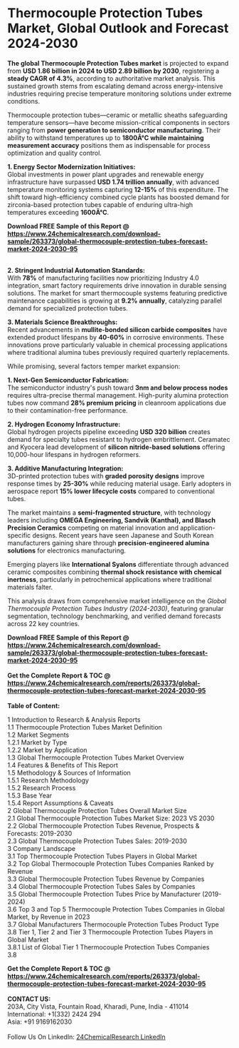 <h1>Thermocouple Protection Tubes Market, Global Outlook and Forecast 2024-2030</h1><p><strong>The global Thermocouple Protection Tubes market</strong> is projected to expand from <strong>USD 1.86 billion in 2024 to USD 2.89 billion by 2030</strong>, registering a <strong>steady CAGR of 4.3%</strong>, according to authoritative market analysis. This sustained growth stems from escalating demand across energy-intensive industries requiring precise temperature monitoring solutions under extreme conditions.</p><p>Thermocouple protection tubes—ceramic or metallic sheaths safeguarding temperature sensors—have become mission-critical components in sectors ranging from <strong>power generation to semiconductor manufacturing</strong>. Their ability to withstand temperatures up to <strong>1800Â°C while maintaining measurement accuracy</strong> positions them as indispensable for process optimization and quality control.</p><p><strong>1. Energy Sector Modernization Initiatives:</strong><br>
Global investments in power plant upgrades and renewable energy infrastructure have surpassed <strong>USD 1.74 trillion annually</strong>, with advanced temperature monitoring systems capturing <strong>12-15%</strong> of this expenditure. The shift toward high-efficiency combined cycle plants has boosted demand for zirconia-based protection tubes capable of enduring ultra-high temperatures exceeding <strong>1600Â°C</strong>.</p><div><b>Download FREE Sample of this Report @ 
            <a href="https://www.24chemicalresearch.com/download-sample/263373/global-thermocouple-protection-tubes-forecast-market-2024-2030-95">
            https://www.24chemicalresearch.com/download-sample/263373/global-thermocouple-protection-tubes-forecast-market-2024-2030-95</a></b></div><br><p><strong>2. Stringent Industrial Automation Standards:</strong><br>
With <strong>78%</strong> of manufacturing facilities now prioritizing Industry 4.0 integration, smart factory requirements drive innovation in durable sensing solutions. The market for smart thermocouple systems featuring predictive maintenance capabilities is growing at <strong>9.2% annually</strong>, catalyzing parallel demand for specialized protection tubes.</p><p><strong>3. Materials Science Breakthroughs:</strong><br>
Recent advancements in <strong>mullite-bonded silicon carbide composites</strong> have extended product lifespans by <strong>40-60%</strong> in corrosive environments. These innovations prove particularly valuable in chemical processing applications where traditional alumina tubes previously required quarterly replacements.</p><p>While promising, several factors temper market expansion:</p><p><strong>1. Next-Gen Semiconductor Fabrication:</strong><br>
The semiconductor industry's push toward <strong>3nm and below process nodes</strong> requires ultra-precise thermal management. High-purity alumina protection tubes now command <strong>28% premium pricing</strong> in cleanroom applications due to their contamination-free performance.</p><p><strong>2. Hydrogen Economy Infrastructure:</strong><br>
Global hydrogen projects pipeline exceeding <strong>USD 320 billion</strong> creates demand for specialty tubes resistant to hydrogen embrittlement. Ceramatec and Kyocera lead development of <strong>silicon nitride-based solutions</strong> offering 10,000-hour lifespans in hydrogen reformers.</p><p><strong>3. Additive Manufacturing Integration:</strong><br>
3D-printed protection tubes with <strong>graded porosity designs</strong> improve response times by <strong>25-30%</strong> while reducing material usage. Early adopters in aerospace report <strong>15% lower lifecycle costs</strong> compared to conventional tubes.</p><p>The market maintains a <strong>semi-fragmented structure</strong>, with technology leaders including <strong>OMEGA Engineering, Sandvik (Kanthal), and Blasch Precision Ceramics</strong> competing on material innovation and application-specific designs. Recent years have seen Japanese and South Korean manufacturers gaining share through <strong>precision-engineered alumina solutions</strong> for electronics manufacturing.</p><p>Emerging players like <strong>International Syalons</strong> differentiate through advanced ceramic composites combining <strong>thermal shock resistance with chemical inertness</strong>, particularly in petrochemical applications where traditional materials falter.</p><p>This analysis draws from comprehensive market intelligence on the <em>Global Thermocouple Protection Tubes Industry (2024-2030)</em>, featuring granular segmentation, technology benchmarking, and verified demand forecasts across 22 key countries.</p><div><b>Download FREE Sample of this Report @ 
            <a href="https://www.24chemicalresearch.com/download-sample/263373/global-thermocouple-protection-tubes-forecast-market-2024-2030-95">
            https://www.24chemicalresearch.com/download-sample/263373/global-thermocouple-protection-tubes-forecast-market-2024-2030-95</a></b></div><br><div><b>Get the Complete Report & TOC @ 
            <a href="https://www.24chemicalresearch.com/reports/263373/global-thermocouple-protection-tubes-forecast-market-2024-2030-95">
            https://www.24chemicalresearch.com/reports/263373/global-thermocouple-protection-tubes-forecast-market-2024-2030-95</a></b></div><br>
            <b>Table of Content:</b><p>1 Introduction to Research & Analysis Reports<br />
    1.1 Thermocouple Protection Tubes Market Definition<br />
    1.2 Market Segments<br />
        1.2.1 Market by Type<br />
        1.2.2 Market by Application<br />
    1.3 Global Thermocouple Protection Tubes Market Overview<br />
    1.4 Features & Benefits of This Report<br />
    1.5 Methodology & Sources of Information<br />
        1.5.1 Research Methodology<br />
        1.5.2 Research Process<br />
        1.5.3 Base Year<br />
        1.5.4 Report Assumptions & Caveats<br />
2 Global Thermocouple Protection Tubes Overall Market Size<br />
    2.1 Global Thermocouple Protection Tubes Market Size: 2023 VS 2030<br />
    2.2 Global Thermocouple Protection Tubes Revenue, Prospects & Forecasts: 2019-2030<br />
    2.3 Global Thermocouple Protection Tubes Sales: 2019-2030<br />
3 Company Landscape<br />
    3.1 Top Thermocouple Protection Tubes Players in Global Market<br />
    3.2 Top Global Thermocouple Protection Tubes Companies Ranked by Revenue<br />
    3.3 Global Thermocouple Protection Tubes Revenue by Companies<br />
    3.4 Global Thermocouple Protection Tubes Sales by Companies<br />
    3.5 Global Thermocouple Protection Tubes Price by Manufacturer (2019-2024)<br />
    3.6 Top 3 and Top 5 Thermocouple Protection Tubes Companies in Global Market, by Revenue in 2023<br />
    3.7 Global Manufacturers Thermocouple Protection Tubes Product Type<br />
    3.8 Tier 1, Tier 2 and Tier 3 Thermocouple Protection Tubes Players in Global Market<br />
        3.8.1 List of Global Tier 1 Thermocouple Protection Tubes Companies<br />
        3.8</p><div><b>Get the Complete Report & TOC @ 
            <a href="https://www.24chemicalresearch.com/reports/263373/global-thermocouple-protection-tubes-forecast-market-2024-2030-95">
            https://www.24chemicalresearch.com/reports/263373/global-thermocouple-protection-tubes-forecast-market-2024-2030-95</a></b></div><br><b>CONTACT US:</b><br>
            203A, City Vista, Fountain Road, Kharadi, Pune, India - 411014<br>
            International: +1(332) 2424 294<br>
            Asia: +91 9169162030 <br><br>
            Follow Us On LinkedIn: <a href="https://www.linkedin.com/company/24chemicalresearch/">24ChemicalResearch LinkedIn</a>